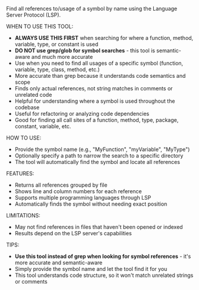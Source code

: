Find all references to/usage of a symbol by name using the Language Server Protocol (LSP).

WHEN TO USE THIS TOOL:

- **ALWAYS USE THIS FIRST** when searching for where a function, method, variable, type, or constant is used
- **DO NOT use grep/glob for symbol searches** - this tool is semantic-aware and much more accurate
- Use when you need to find all usages of a specific symbol (function, variable, type, class, method, etc.)
- More accurate than grep because it understands code semantics and scope
- Finds only actual references, not string matches in comments or unrelated code
- Helpful for understanding where a symbol is used throughout the codebase
- Useful for refactoring or analyzing code dependencies
- Good for finding all call sites of a function, method, type, package, constant, variable, etc.

HOW TO USE:

- Provide the symbol name (e.g., "MyFunction", "myVariable", "MyType")
- Optionally specify a path to narrow the search to a specific directory
- The tool will automatically find the symbol and locate all references

FEATURES:

- Returns all references grouped by file
- Shows line and column numbers for each reference
- Supports multiple programming languages through LSP
- Automatically finds the symbol without needing exact position

LIMITATIONS:

- May not find references in files that haven't been opened or indexed
- Results depend on the LSP server's capabilities

TIPS:

- **Use this tool instead of grep when looking for symbol references** - it's more accurate and semantic-aware
- Simply provide the symbol name and let the tool find it for you
- This tool understands code structure, so it won't match unrelated strings or comments
